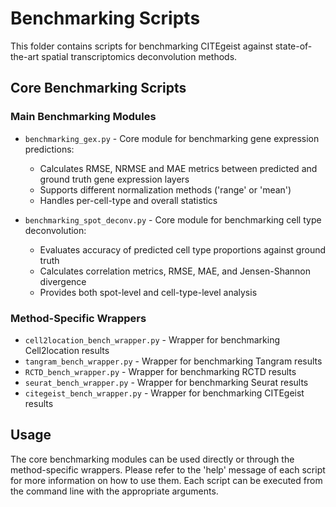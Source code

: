 # Benchmarking Scripts

This folder contains scripts for benchmarking CITEgeist against state-of-the-art spatial transcriptomics deconvolution methods.

## Core Benchmarking Scripts

### Main Benchmarking Modules
- `benchmarking_gex.py` - Core module for benchmarking gene expression predictions:
  - Calculates RMSE, NRMSE and MAE metrics between predicted and ground truth gene expression layers
  - Supports different normalization methods ('range' or 'mean')
  - Handles per-cell-type and overall statistics

- `benchmarking_spot_deconv.py` - Core module for benchmarking cell type deconvolution:
  - Evaluates accuracy of predicted cell type proportions against ground truth
  - Calculates correlation metrics, RMSE, MAE, and Jensen-Shannon divergence
  - Provides both spot-level and cell-type-level analysis

### Method-Specific Wrappers
- `cell2location_bench_wrapper.py` - Wrapper for benchmarking Cell2location results
- `tangram_bench_wrapper.py`       - Wrapper for benchmarking Tangram results  
- `RCTD_bench_wrapper.py`          - Wrapper for benchmarking RCTD results
- `seurat_bench_wrapper.py`        - Wrapper for benchmarking Seurat results
- `citegeist_bench_wrapper.py`     - Wrapper for benchmarking CITEgeist results

## Usage

The core benchmarking modules can be used directly or through the method-specific wrappers.
Please refer to the 'help' message of each script for more information on how to use them.
Each script can be executed from the command line with the appropriate arguments.
